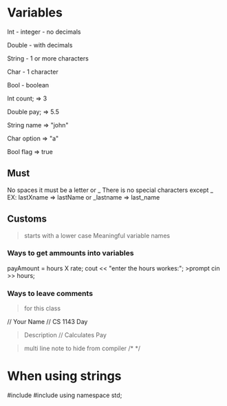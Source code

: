 # Variables

Int - integer - no decimals

Double - with decimals

String - 1 or more characters

Char - 1 character

Bool - boolean

Int count; => 3

Double pay; => 5.5

String name => "john"

Char option => "a"

Bool flag => true 

## Must 

No spaces it must be a letter or _
There is no special characters except _
EX: lastXname => lastName or _lastname => last_name

## Customs
>starts with a lower case
Meaningful variable names

### Ways to get ammounts into variables
payAmount = hours X rate; 
cout << "enter the hours workes:"; >prompt
cin >> hours;

### Ways to leave comments 
>for this class

// Your Name
// CS 1143 Day

> Description
// Calculates Pay

>multi line note to hide from compiler 
/*       */

# When using strings

#include <iostream>
#include <string>
using namespace std;
